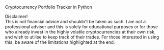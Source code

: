 Cryptocurrency Portfolio Tracker in Python

Disclaimer!
<br> This is not financial advice and shouldn't be taken as such. I am not a professional adviser and this is solely for educational purposes or for those who already invest in the highly volatile cryptocurrencies at their own risk, and wish to utilise to keep track of their trades. For those interested in using this, be aware of the limitations highlighted at the end. 

